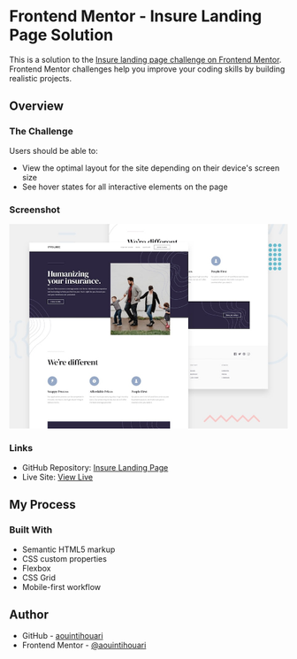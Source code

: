 # Frontend Mentor - Insure Landing Page Solution

This is a solution to the [Insure landing page challenge on Frontend Mentor](https://www.frontendmentor.io/challenges/insure-landing-page-uTU68JV8). Frontend Mentor challenges help you improve your coding skills by building realistic projects.

## Overview

### The Challenge

Users should be able to:

- View the optimal layout for the site depending on their device's screen size
- See hover states for all interactive elements on the page

### Screenshot

![](./design/desktop-preview.jpg)

### Links

- GitHub Repository: [Insure Landing Page](https://github.com/aouintihouari/insure-landing-page)
- Live Site: [View Live](https://aouintihouari.github.io/insure-landing-page/)

## My Process

### Built With

- Semantic HTML5 markup
- CSS custom properties
- Flexbox
- CSS Grid
- Mobile-first workflow

## Author

- GitHub - [aouintihouari](https://github.com/aouintihouari)
- Frontend Mentor - [@aouintihouari](https://www.frontendmentor.io/profile/aouintihouari)

